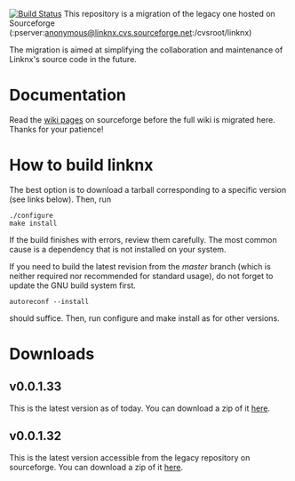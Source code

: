 [![Build Status](https://travis-ci.org/linknx/linknx.svg?branch=master)](https://travis-ci.org/linknx/linknx)
This repository is a migration of the legacy one hosted on Sourceforge
(:pserver:anonymous@linknx.cvs.sourceforge.net:/cvsroot/linknx)

The migration is aimed at simplifying the collaboration and maintenance of
Linknx's source code in the future.

# Documentation
Read the [wiki pages](https://sourceforge.net/p/linknx/wiki/Main_Page/) on sourceforge before the full wiki is migrated here. Thanks for your patience!

# How to build linknx
The best option is to download a tarball corresponding to a specific version (see links below). Then, run
```
./configure
make install
```
If the build finishes with errors, review them carefully. The most common cause is a dependency that is not installed on your system.

If you need to build the latest revision from the *master* branch (which is neither required nor recommended for standard usage), do not forget to update the GNU build system first.
```
autoreconf --install
```
should suffice. Then, run configure and make install as for other versions.

# Downloads
## v0.0.1.33
This is the latest version as of today. You can download a zip
of it [here](https://github.com/linknx/linknx/archive/0.0.1.33.zip).

## v0.0.1.32
This is the latest version accessible from the legacy repository on sourceforge. You can download a zip
of it [here](https://github.com/linknx/linknx/archive/0.0.1.32.zip).

